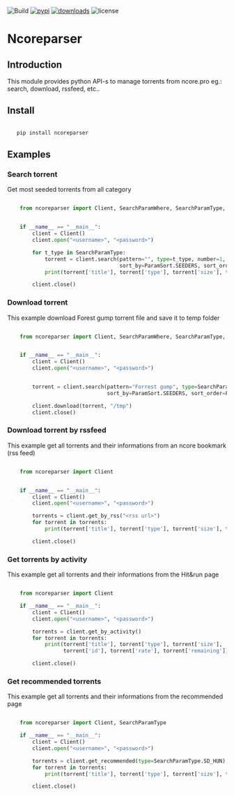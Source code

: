 ![Build](https://img.shields.io/github/workflow/status/radaron/ncoreparser/Python%20application?style=for-the-badge)
[![pypi](https://img.shields.io/pypi/v/ncoreparser?style=for-the-badge)](https://pypi.org/project/ncoreparser/)
[![downloads](https://img.shields.io/pypi/dm/ncoreparser?style=for-the-badge)](https://pypi.org/project/ncoreparser/)
![license](https://img.shields.io/github/license/radaron/ncoreparser?style=for-the-badge)

# Ncoreparser

## Introduction

This module provides python API-s to manage torrents from ncore.pro eg.: search, download, rssfeed, etc..


## Install


``` bash

   pip install ncoreparser
```

## Examples



### Search torrent
Get most seeded torrents from all category

``` python

    from ncoreparser import Client, SearchParamWhere, SearchParamType, ParamSort, ParamSeq


    if __name__ == "__main__":
        client = Client()
        client.open("<username>", "<password>")

        for t_type in SearchParamType:
            torrent = client.search(pattern="", type=t_type, number=1,
                                    sort_by=ParamSort.SEEDERS, sort_order=ParamSeq.DECREASING)[0]
            print(torrent['title'], torrent['type'], torrent['size'], torrent['id'])

        client.close()
```

### Download torrent
This example download Forest gump torrent file and save it to temp folder

``` python

    from ncoreparser import Client, SearchParamWhere, SearchParamType, ParamSort, ParamSeq


    if __name__ == "__main__":
        client = Client()
        client.open("<username>", "<password>")


        torrent = client.search(pattern="Forrest gump", type=SearchParamType.SD_HUN, number=1,
                                sort_by=ParamSort.SEEDERS, sort_order=ParamSeq.DECREASING)[0]

        client.download(torrent, "/tmp")
        client.close()
```

### Download torrent by rssfeed
This example get all torrents and their informations from an ncore bookmark (rss feed)

``` python

    from ncoreparser import Client


    if __name__ == "__main__":
        client = Client()
        client.open("<username>", "<password>")

        torrents = client.get_by_rss("<rss url>")
        for torrent in torrents:
            print(torrent['title'], torrent['type'], torrent['size'], torrent['id'])

        client.close()
```

### Get torrents by activity
This example get all torrents and their informations from the Hit&run page

``` python

    from ncoreparser import Client

    if __name__ == "__main__":
        client = Client()
        client.open("<username>", "<password>")

        torrents = client.get_by_activity()
        for torrent in torrents:
            print(torrent['title'], torrent['type'], torrent['size'],
                  torrent['id'], torrent['rate'], torrent['remaining'])

        client.close()
```

### Get recommended torrents
This example get all torrents and their informations from the recommended page

``` python

    from ncoreparser import Client, SearchParamType

    if __name__ == "__main__":
        client = Client()
        client.open("<username>", "<password>")

        torrents = client.get_recommended(type=SearchParamType.SD_HUN)
        for torrent in torrents:
            print(torrent['title'], torrent['type'], torrent['size'], torrent['id'])

        client.close()
```
